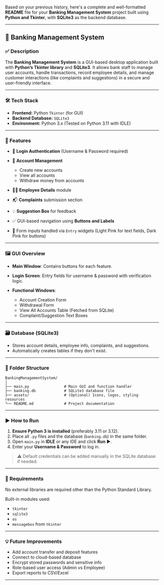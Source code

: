 Based on your previous history, here's a complete and well-formatted **README** file for your **Banking Management System** project built using **Python and Tkinter**, with **SQLite3** as the backend database.

---

## 🏦 Banking Management System

### ✅ Description

The **Banking Management System** is a GUI-based desktop application built with **Python’s Tkinter library** and **SQLite3**. It allows bank staff to manage user accounts, handle transactions, record employee details, and manage customer interactions (like complaints and suggestions) in a secure and user-friendly interface.

---

### 🛠️ Tech Stack

* **Frontend:** Python `Tkinter` (for GUI)
* **Backend Database:** `SQLite3`
* **Environment:** Python 3.x (Tested on Python 3.11 with IDLE)

---

### 🎯 Features

* 🔐 **Login Authentication** (Username & Password required)
* 👤 **Account Management**

  * Create new accounts
  * View all accounts
  * Withdraw money from accounts
* 🧑‍💼 **Employee Details** module
* 📬 **Complaints** submission section
* 💡 **Suggestion Box** for feedback
* ✅ GUI-based navigation using **Buttons and Labels**
* 📂 Form inputs handled via `Entry` widgets (Light Pink for text fields, Dark Pink for buttons)

---

### 🖼️ GUI Overview

* **Main Window**: Contains buttons for each feature.
* **Login Screen**: Entry fields for username & password with verification logic.
* **Functional Windows**:

  * Account Creation Form
  * Withdrawal Form
  * View All Accounts Table (Fetched from SQLite)
  * Complaint/Suggestion Text Boxes

---

### 🗃️ Database (SQLite3)

* Stores account details, employee info, complaints, and suggestions.
* Automatically creates tables if they don't exist.

---

### 📁 Folder Structure

```
BankingManagementSystem/
│
├── main.py                # Main GUI and function handler
├── banking.db             # SQLite3 database file
├── assets/                # (Optional) Icons, logos, styling resources
└── README.md              # Project documentation
```

---

### ▶️ How to Run

1. **Ensure Python 3 is installed** (preferably 3.11 or 3.12).
2. Place all `.py` files and the database (`banking.db`) in the same folder.
3. Open `main.py` in **IDLE** or any IDE and click **Run** ▶.
4. Enter your **Username & Password** to log in.

> ⚠️ Default credentials can be added manually in the SQLite database if needed.

---

### 📌 Requirements

No external libraries are required other than the Python Standard Library.

Built-in modules used:

* `tkinter`
* `sqlite3`
* `os`
* `messagebox` from `tkinter`

---

### 💡 Future Improvements

* Add account transfer and deposit features
* Connect to cloud-based database
* Encrypt stored passwords and sensitive info
* Role-based user access (Admin vs Employee)
* Export reports to CSV/Excel

---


